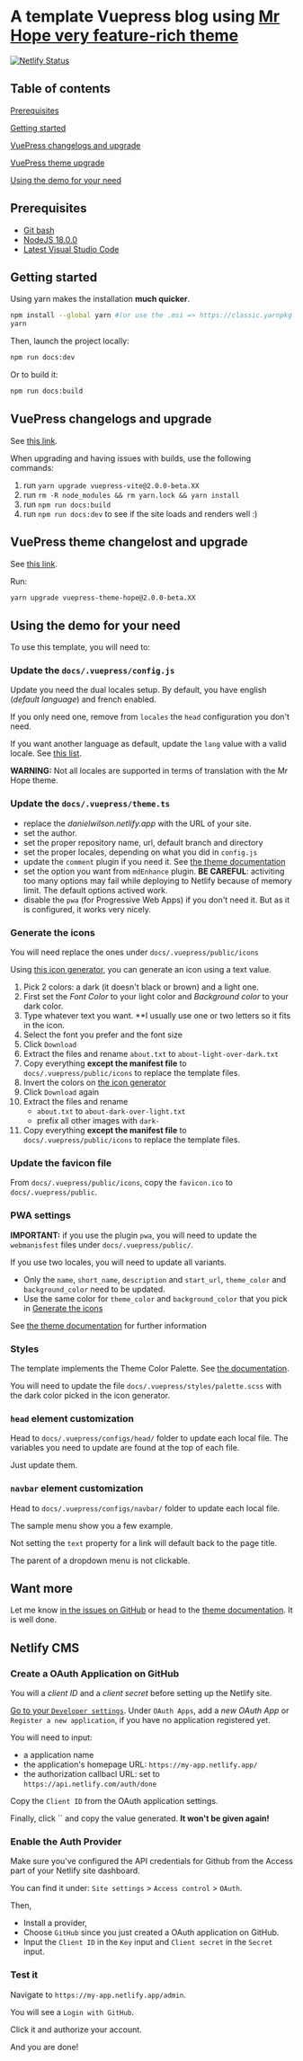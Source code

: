 # A template Vuepress blog using [Mr Hope very feature-rich theme](https://theme-hope.vuejs.press/)

[![Netlify Status](https://api.netlify.com/api/v1/badges/aabaf9be-15b0-4ddc-9944-be4c7aff5057/deploy-status)](https://app.netlify.com/sites/passonslecap/deploys)

## Table of contents

[Prerequisites](#prerequisites)

[Getting started](#getting-started)

[VuePress changelogs and upgrade](#vuepress-changelogs-and-upgrade)

[VuePress theme upgrade](#vuepress-theme-changelost-and-upgrade)

[Using the demo for your need]()

## Prerequisites

- [Git bash](https://git-scm.com/downloads)
- [NodeJS 18.0.0](https://nodejs.org/en/blog/release/v16.13.1/)
- [Latest Visual Studio Code](https://code.visualstudio.com/download)

## Getting started

Using yarn makes the installation **much quicker**.

```sh
npm install --global yarn #(or use the .msi => https://classic.yarnpkg.com/lang/en/docs/install/#windows-stable)
yarn
```

Then, launch the project locally:

```sh
npm run docs:dev
```

Or to build it:

```sh
npm run docs:build
```

## VuePress changelogs and upgrade

See [this link](https://github.com/vuepress/vuepress-next/blob/main/CHANGELOG.md).

When upgrading and having issues with builds, use the following commands:

1. run `yarn upgrade vuepress-vite@2.0.0-beta.XX`
2. run `rm -R node_modules && rm yarn.lock && yarn install`
3. run `npm run docs:build`
4. run `npm run docs:dev` to see if the site loads and renders well :)

## VuePress theme changelost and upgrade

See [this link](https://github.com/vuepress-theme-hope/vuepress-theme-hope/releases).

Run:

```sh
yarn upgrade vuepress-theme-hope@2.0.0-beta.XX
```

## Using the demo for your need

To use this template, you will need to:

### Update the `docs/.vuepress/config.js`

Update you need the dual locales setup.
By default, you have english (_default language_) and french enabled.

If you only need one, remove from `locales` the `head` configuration you don't need.

If you want another language as default, update the `lang` value with a valid locale. See [this list](https://www.fincher.org/Utilities/CountryLanguageList.shtml).

**WARNING:** Not all locales are supported in terms of translation with the Mr Hope theme.

### Update the `docs/.vuepress/theme.ts`

- replace the _danielwilson.netlify.app_ with the URL of your site.
- set the author.
- set the proper repository name, url, default branch and directory
- set the proper locales, depending on what you did in `config.js`
- update the `comment` plugin if you need it. See [the theme documentation](https://theme-hope.vuejs.press/guide/feature/comment.html#comment-provider)
- set the option you want from `mdEnhance` plugin. **BE CAREFUL**: activiting too many options may fail while deploying to Netlify because of memory limit. The default options actived work.
- disable the `pwa` (for Progressive Web Apps) if you don't need it. But as it is configured, it works very nicely.

### Generate the icons

You will need replace the ones under `docs/.vuepress/public/icons`

Using [this icon generator](https://favicon.io/favicon-generator/), you can generate an icon using a text value.

1. Pick 2 colors: a dark (it doesn't black or brown) and a light one.
2. First set the _Font Color_ to your light color and _Background color_ to your dark color.
3. Type whatever text you want. \*\*I usually use one or two letters so it fits in the icon.
4. Select the font you prefer and the font size
5. Click `Download`
6. Extract the files and rename `about.txt` to `about-light-over-dark.txt`
7. Copy everything **except the manifest file** to `docs/.vuepress/public/icons` to replace the template files.
8. Invert the colors on [the icon generator](https://favicon.io/favicon-generator/)
9. Click `Download` again
10. Extract the files and rename
    - `about.txt` to `about-dark-over-light.txt`
    - prefix all other images with `dark-`
11. Copy everything **except the manifest file** to `docs/.vuepress/public/icons` to replace the template files.

### Update the favicon file

From `docs/.vuepress/public/icons`, copy the `favicon.ico` to `docs/.vuepress/public`.

### PWA settings

**IMPORTANT:** if you use the plugin `pwa`, you will need to update the `webmanisfest` files under `docs/.vuepress/public/`.

If you use two locales, you will need to update all variants.

- Only the `name`, `short_name`, `description` and `start_url`, `theme_color` and `background_color` need to be updated.
- Use the same color for `theme_color` and `background_color` that you pick in [Generate the icons](#generate-the-icons)

See [the theme documentation](https://theme-hope.vuejs.press/guide/advanced/pwa.html#further-reading) for further information

### Styles

The template implements the Theme Color Palette. See [the documentation](https://theme-hope.vuejs.press/guide/interface/theme-color.html#setting-default-theme-color).

You will need to update the file `docs/.vuepress/styles/palette.scss` with the dark color picked in the icon generator.

### `head` element customization

Head to `docs/.vuepress/configs/head/` folder to update each local file. The variables you need to update are found at the top of each file.

Just update them.

### `navbar` element customization

Head to `docs/.vuepress/configs/navbar/` folder to update each local file.

The sample menu show you a few example.

Not setting the `text` property for a link will default back to the page title.

The parent of a dropdown menu is not clickable.

## Want more

Let me know [in the issues on GitHub](https://github.com/JeremieLitzler/daniel-wilson-personal-site/issues) or head to the [theme documentation](https://theme-hope.vuejs.press/). It is well done.

## Netlify CMS

### Create a OAuth Application on GitHub

You will a _client ID_ and a _client secret_ before setting up the Netlify site.

[Go to your `Developer settings`](https://github.com/settings/developers).
Under `OAuth Apps`, add a _new OAuth App_ or `Register a new application`, if you have no application registered yet.

You will need to input:

- a application name
- the application's homepage URL: `https://my-app.netlify.app/`
- the authorization callbacl URL: set to `https://api.netlify.com/auth/done`

Copy the `Client ID` from the OAuth application settings.

Finally, click `` and copy the value generated. **It won't be given again!**

### Enable the Auth Provider

Make sure you've configured the API credentials for Github from the Access part of your Netlify site dashboard.

You can find it under: `Site settings` > `Access control` > `OAuth`.

Then,

- Install a provider,
- Choose `GitHub` since you just created a OAuth application on GitHub.
- Input the `Client ID` in the `Key` input and `Client secret` in the `Secret` input.

### Test it

Navigate to `https://my-app.netlify.app/admin`.

You will see a `Login with GitHub`.

Click it and authorize your account.

And you are done!
